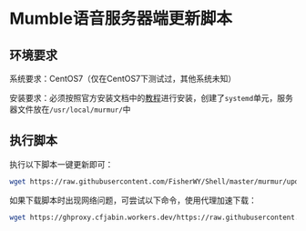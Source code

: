 # Mumble语音服务器端更新脚本

## 环境要求

系统要求：CentOS7（仅在CentOS7下测试过，其他系统未知）

安装要求：必须按照官方安装文档中的[教程](https://wiki.mumble.info/wiki/Install_CentOS7)进行安装，创建了`systemd`单元，服务器文件放在`/usr/local/murmur/`中

## 执行脚本

执行以下脚本一键更新即可：

```sh
wget https://raw.githubusercontent.com/FisherWY/Shell/master/murmur/update_murmur.sh -O - | bash /dev/stdin
```

如果下载脚本时出现网络问题，可尝试以下命令，使用代理加速下载：

```sh
wget https://ghproxy.cfjabin.workers.dev/https://raw.githubusercontent.com/FisherWY/Shell/master/murmur/update_murmur.sh -O - | bash /dev/stdin
```


